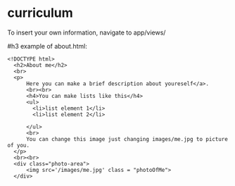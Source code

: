 curriculum
==========

To insert your own information, navigate to app/views/

#h3 example of about.html:
```
<!DOCTYPE html>
  <h2>About me</h2>
  <br>
  <p>
      Here you can make a brief description about youreself</a>.
      <br><br>
      <h4>You can make lists like this</h4>
      <ul>
        <li>list element 1</li>
        <li>list element 2</li>

      </ul>
      <br>
      You can change this image just changing images/me.jpg to picture of you.
  </p>
  <br><br>
  <div class="photo-area">
      <img src='/images/me.jpg' class = "photoOfMe">
  </div>
  ```
